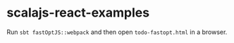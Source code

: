 # scalajs-react-examples

Run `sbt fastOptJS::webpack` and then open `todo-fastopt.html` in a browser.
